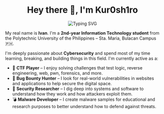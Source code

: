 <h1 align="center">Hey there 👋, I'm Kur0sh1ro</h1>
<p align="center">
  <img src="https://readme-typing-svg.herokuapp.com?font=Fira+Code&size=22&pause=1000&center=true&vCenter=true&width=700&lines=Cybersecurity+Enthusiast+%F0%9F%94%90;Malware+Developer+%F0%9F%92%BB;Bug+Bounty+Hunter+%F0%9F%90%9B;CTF+Player+%F0%9F%94%A5;BSIT+Student+@+PUP+Sta.+Maria" alt="Typing SVG" />
</p>

<p>
  My real name is <strong>Ivan</strong>. I'm a <strong>2nd-year Information Technology student</strong> from the Polytechnic University of the Philippines – Sta. Maria, Bulacan Campus 🇵🇭.
</p>

<p>
  I'm deeply passionate about <strong>Cybersecurity</strong> and spend most of my time learning, breaking, and building things in this field. I'm currently active as a:
</p>

<ul>
  <li>🎯 <strong>CTF Player</strong> – I enjoy solving challenges that test logic, reverse engineering, web, pwn, forensics, and more.</li>
  <li>🐞 <strong>Bug Bounty Hunter</strong> – I look for real-world vulnerabilities in websites and applications to help secure the digital space.</li>
  <li>🔬 <strong>Security Researcher</strong> – I dig deep into systems and software to understand how they work and how attackers exploit them.</li>
  <li>💣 <strong>Malware Developer</strong> – I create malware samples for educational and research purposes to better understand how to defend against threats.</li>
</ul>

